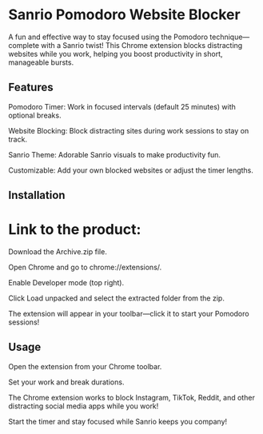 # Sanrio Pomodoro Website Blocker 

A fun and effective way to stay focused using the Pomodoro technique—complete with a Sanrio twist! This Chrome extension blocks distracting websites while you work, helping you boost productivity in short, manageable bursts.

## Features 

Pomodoro Timer: Work in focused intervals (default 25 minutes) with optional breaks.

Website Blocking: Block distracting sites during work sessions to stay on track.

Sanrio Theme: Adorable Sanrio visuals to make productivity fun.

Customizable: Add your own blocked websites or adjust the timer lengths.

## Installation 

# Link to the product: [](https://asmaaslam943.github.io/sanrio-pomodro-website-blocker/)

Download the Archive.zip file.

Open Chrome and go to chrome://extensions/.

Enable Developer mode (top right).

Click Load unpacked and select the extracted folder from the zip.

The extension will appear in your toolbar—click it to start your Pomodoro sessions!

## Usage 

Open the extension from your Chrome toolbar.

Set your work and break durations.

The Chrome extension works to block Instagram, TikTok, Reddit, and other distracting social media apps while you work!  

Start the timer and stay focused while Sanrio keeps you company!
